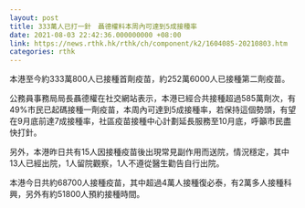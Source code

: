 ```yaml
---
layout: post
title: 333萬人已打一針　聶德權料本周內可達到5成接種率
date: 2021-08-03 22:42:36.000000000 +08:00
link: https://news.rthk.hk/rthk/ch/component/k2/1604085-20210803.htm
categories: rthk
---
```


本港至今約333萬800人已接種首劑疫苗，約252萬6000人已接種第二劑疫苗。

公務員事務局局長聶德權在社交網站表示，本港已經合共接種超過585萬劑次，有49%市民已起碼接種一劑疫苗，本周內可達到5成接種率，若保持這個勢頭，有望在9月底前達7成接種率，社區疫苗接種中心計劃延長服務至10月底，呼籲市民盡快打針。

另外，本港昨日共有15人因接種疫苗後出現常見副作用而送院，情況穩定，其中13人已經出院，1人留院觀察，1人不遵從醫生勸告自行出院。

本港今日共約68700人接種疫苗，其中超過4萬人接種復必泰，有2萬多人接種科興，另外有約51800人預約接種時間。

